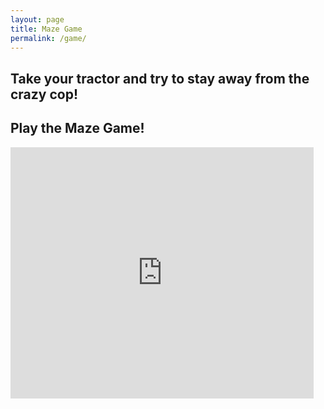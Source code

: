 ```yaml
---
layout: page
title: Maze Game
permalink: /game/
---
```


## Take your tractor and try to stay away from the crazy cop!
<h2>Play the Maze Game!</h2>

<iframe src="https://scratch.mit.edu/projects/1139051005/embed" allowtransparency="true" width="485" height="402" frameborder="0" scrolling="no" allowfullscreen></iframe>


